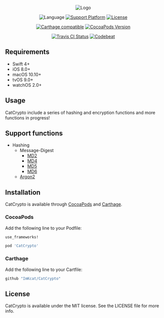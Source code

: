 <p align="center">
	<img src="https://github.com/ImKcat/CatCrypto/raw/master/CatCrypto-Logo.png" alt="Logo">
</p>

<p align="center">
	<img src="https://img.shields.io/badge/Language-swift4-EF5138.svg?style=flat" alt="Language">
	<a href="http://cocoapods.org/pods/CatCrypto"><img src="https://img.shields.io/cocoapods/p/CatCrypto.svg?style=flat" alt="Support Platform"></a>
	<a href="http://cocoapods.org/pods/CatCrypto"><img src="https://img.shields.io/cocoapods/l/CatCrypto.svg?style=flat" alt="License"></a>
</p>

<p align="center">
	<a href="https://github.com/Carthage/Carthage"><img src="https://img.shields.io/badge/Carthage-compatible-4BC51D.svg?style=flat" alt="Carthage compatible"></a>
	<a href="http://cocoapods.org/pods/CatCrypto"><img src="https://img.shields.io/cocoapods/v/CatCrypto.svg?style=flat" alt="CocoaPods Version"></a>
</p>

<p align="center">
	<a href="https://travis-ci.org/ImKcat/CatCrypto"><img src="http://img.shields.io/travis/ImKcat/CatCrypto.svg?style=flat" alt="Travis CI Status"></a>
	<a href="https://codebeat.co/projects/github-com-imkcat-catcrypto-master"><img src="https://codebeat.co/badges/003d39ba-cbd6-4166-ab28-57630fc60f9f" alt="Codebeat"></a>
</p>

## Requirements

- Swift 4+
- iOS 8.0+
- macOS 10.10+
- tvOS 9.0+
- watchOS 2.0+

## Usage

CatCrypto include a series of hashing and encryption functions and more functions in progress!

## Support functions

- Hashing
	- Message-Digest
  		- [MD2](https://tools.ietf.org/html/rfc1319)
  		- [MD4](https://tools.ietf.org/html/rfc1320)
  		- [MD5](https://tools.ietf.org/html/rfc1321)
  		- [MD6](http://groups.csail.mit.edu/cis/md6/)
	- [Argon2](https://github.com/P-H-C/phc-winner-argon2)

## Installation

CatCrypto is available through [CocoaPods](http://cocoapods.org) and [Carthage](https://github.com/Carthage/Carthage).

### CocoaPods

Add the following line to your Podfile:

```ruby
use_frameworks!

pod 'CatCrypto'
```

### Carthage

Add the following line to your Cartfile:

```ruby
github "ImKcat/CatCrypto"
```

## License

CatCrypto is available under the MIT license. See the LICENSE file for more info.
